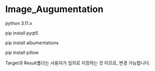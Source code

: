 Image_Augumentation
===
python 3.11.x

pip install pyqt5

pip install albumentations

pip install pillow

Target과 Result폴더는 사용자가 임의로 지정하는 것 이므로, 변경 가능합니다. 
